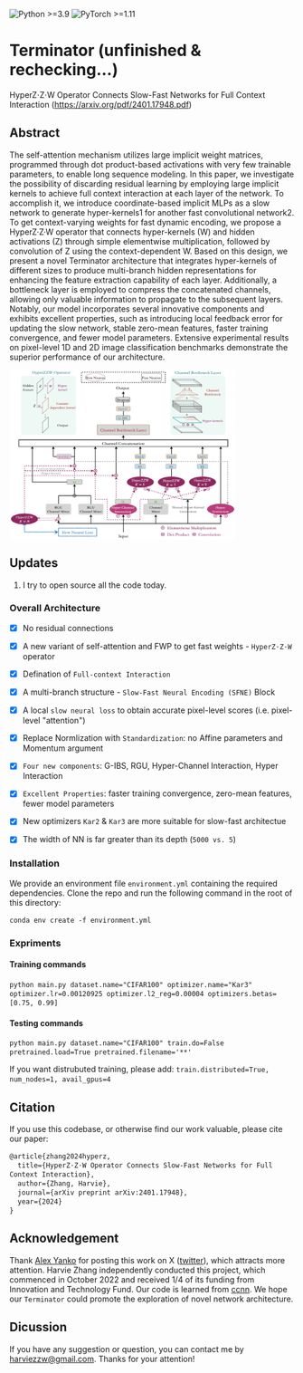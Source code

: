 ![Python >=3.9](https://img.shields.io/badge/Python->=3.8-blue.svg)
![PyTorch >=1.11](https://img.shields.io/badge/PyTorch->=1.1-yellow.svg)


# Terminator (unfinished & rechecking...)
 
HyperZ⋅Z⋅W Operator Connects Slow-Fast Networks for Full Context Interaction (https://arxiv.org/pdf/2401.17948.pdf)


## Abstract
The self-attention mechanism utilizes large implicit weight matrices, programmed through dot product-based
activations with very few trainable parameters, to enable long sequence modeling. In this paper, we investigate the
possibility of discarding residual learning by employing large implicit kernels to achieve full context interaction at
each layer of the network. To accomplish it, we introduce coordinate-based implicit MLPs as a slow network to
generate hyper-kernels1 for another fast convolutional network2. To get context-varying weights for fast dynamic encoding, 
we propose a HyperZ·Z·W operator that connects hyper-kernels (W) and hidden activations (Z) through simple elementwise multiplication, 
followed by convolution of Z using the context-dependent W. Based on this design, we present a novel Terminator architecture that integrates
hyper-kernels of different sizes to produce multi-branch hidden representations for enhancing the feature extraction capability of each layer. 
Additionally, a bottleneck layer is employed to compress the concatenated channels, allowing only valuable information to propagate to the subsequent layers. 
Notably, our model incorporates several innovative components and exhibits excellent properties, such as introducing local feedback error for updating the slow
network, stable zero-mean features, faster training convergence, and fewer model parameters. Extensive experimental results on 
pixel-level 1D and 2D image classification benchmarks demonstrate the superior performance of our architecture.


<img src="./assets/sfne.png" width = "400" height = "300" div align=center />


## Updates

1. I try to open source all the code today.


### Overall Architecture
- [x] No residual connections
- [x] A new variant of self-attention and FWP to get fast weights - `HyperZ⋅Z⋅W` operator
- [x] Defination of `Full-context Interaction`
- [x] A multi-branch structure - `Slow-Fast Neural Encoding (SFNE)` Block
- [x] A local `slow neural loss` to obtain accurate pixel-level scores (i.e. pixel-level "attention")
- [x] Replace Normlization with `Standardization`: no Affine parameters and Momentum argument
- [x] `Four new components`: G-IBS, RGU, Hyper-Channel Interaction, Hyper Interaction
- [x] `Excellent Properties`: faster training convergence, zero-mean features, fewer model parameters
- [x] New optimizers `Kar2` & `Kar3` are more suitable for slow-fast architectue
- [x] The width of NN is far greater than its depth (`5000 vs. 5`) 


### Installation

We provide an environment file ``environment.yml`` containing the required dependencies. Clone the repo and run the following command in the root of this directory:
```
conda env create -f environment.yml
```

### Expriments

#### Training commands
```shell
python main.py dataset.name="CIFAR100" optimizer.name="Kar3" optimizer.lr=0.00120925 optimizer.l2_reg=0.00004 optimizers.betas=[0.75, 0.99]
```

#### Testing commands
```shell
python main.py dataset.name="CIFAR100" train.do=False pretrained.load=True pretrained.filename='**'
```

If you want distrubuted training, please add: ```train.distributed=True, num_nodes=1, avail_gpus=4```


## Citation
If you use this codebase, or otherwise find our work valuable, please cite our paper:
```
@article{zhang2024hyperz,
  title={HyperZ⋅Z⋅W Operator Connects Slow-Fast Networks for Full Context Interaction},
  author={Zhang, Harvie},
  journal={arXiv preprint arXiv:2401.17948},
  year={2024}
}
```


## Acknowledgement
Thank [Alex Yanko](https://x.com/LeopolisDream) for posting this work on X ([twitter](https://x.com/LeopolisDream/status/1804627325583327358)), which attracts more attention. Harvie Zhang independently conducted this project, which commenced in October 2022 and received 1/4 of its funding from Innovation and Technology Fund. Our code is learned from [ccnn](https://github.com/david-knigge/ccnn). We hope our `Terminator` could promote the exploration of novel network architecture.


## Dicussion

If you have any suggestion or question, you can contact me by harviezzw@gmail.com. Thanks for your attention!

